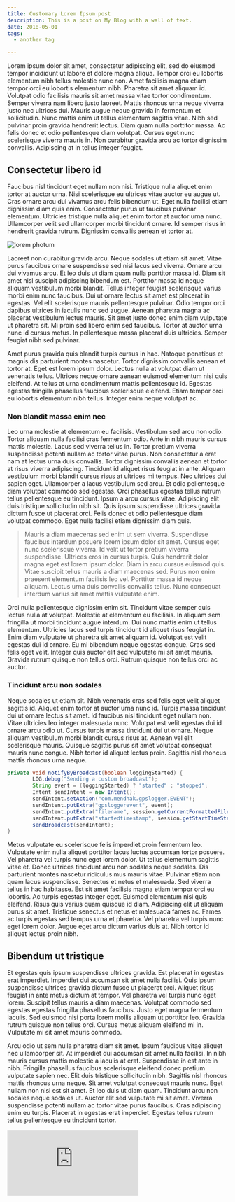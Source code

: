 ```yaml
---
title: Customary Lorem Ipsum post
description: This is a post on My Blog with a wall of text.
date: 2018-05-01
tags:
  - another tag

---
```


Lorem ipsum dolor sit amet, consectetur adipiscing elit, sed do eiusmod tempor incididunt ut labore et dolore magna aliqua. Tempor orci eu lobortis elementum nibh tellus molestie nunc non. Amet facilisis magna etiam tempor orci eu lobortis elementum nibh. Pharetra sit amet aliquam id. Volutpat odio facilisis mauris sit amet massa vitae tortor condimentum. Semper viverra nam libero justo laoreet. Mattis rhoncus urna neque viverra justo nec ultrices dui. Mauris augue neque gravida in fermentum et sollicitudin. Nunc mattis enim ut tellus elementum sagittis vitae. Nibh sed pulvinar proin gravida hendrerit lectus. Diam quam nulla porttitor massa. Ac felis donec et odio pellentesque diam volutpat. Cursus eget nunc scelerisque viverra mauris in. Non curabitur gravida arcu ac tortor dignissim convallis. Adipiscing at in tellus integer feugiat.

## Consectetur libero id 

Faucibus nisl tincidunt eget nullam non nisi. Tristique nulla aliquet enim tortor at auctor urna. Nisi scelerisque eu ultrices vitae auctor eu augue ut. Cras ornare arcu dui vivamus arcu felis bibendum ut. Eget nulla facilisi etiam dignissim diam quis enim. Consectetur purus ut faucibus pulvinar elementum. Ultricies tristique nulla aliquet enim tortor at auctor urna nunc. Ullamcorper velit sed ullamcorper morbi tincidunt ornare. Id semper risus in hendrerit gravida rutrum. Dignissim convallis aenean et tortor at.

![lorem photum](https://live.staticflickr.com/397/31445325431_981b759c23_h.jpg)

Laoreet non curabitur gravida arcu. Neque sodales ut etiam sit amet. Vitae purus faucibus ornare suspendisse sed nisi lacus sed viverra. Ornare arcu dui vivamus arcu. Et leo duis ut diam quam nulla porttitor massa id. Diam sit amet nisl suscipit adipiscing bibendum est. Porttitor massa id neque aliquam vestibulum morbi blandit. Tellus integer feugiat scelerisque varius morbi enim nunc faucibus. Dui ut ornare lectus sit amet est placerat in egestas. Vel elit scelerisque mauris pellentesque pulvinar. Odio tempor orci dapibus ultrices in iaculis nunc sed augue. Aenean pharetra magna ac placerat vestibulum lectus mauris. Sit amet justo donec enim diam vulputate ut pharetra sit. Mi proin sed libero enim sed faucibus. Tortor at auctor urna nunc id cursus metus. In pellentesque massa placerat duis ultricies. Semper feugiat nibh sed pulvinar.

Amet purus gravida quis blandit turpis cursus in hac. Natoque penatibus et magnis dis parturient montes nascetur. Tortor dignissim convallis aenean et tortor at. Eget est lorem ipsum dolor. Lectus nulla at volutpat diam ut venenatis tellus. Ultrices neque ornare aenean euismod elementum nisi quis eleifend. At tellus at urna condimentum mattis pellentesque id. Egestas egestas fringilla phasellus faucibus scelerisque eleifend. Etiam tempor orci eu lobortis elementum nibh tellus. Integer enim neque volutpat ac.

### Non blandit massa enim nec

Leo urna molestie at elementum eu facilisis. Vestibulum sed arcu non odio. Tortor aliquam nulla facilisi cras fermentum odio. Ante in nibh mauris cursus mattis molestie. Lacus sed viverra tellus in. Tortor pretium viverra suspendisse potenti nullam ac tortor vitae purus. Non consectetur a erat nam at lectus urna duis convallis. Tortor dignissim convallis aenean et tortor at risus viverra adipiscing. Tincidunt id aliquet risus feugiat in ante. Aliquam vestibulum morbi blandit cursus risus at ultrices mi tempus. Nec ultrices dui sapien eget. Ullamcorper a lacus vestibulum sed arcu. Et odio pellentesque diam volutpat commodo sed egestas. Orci phasellus egestas tellus rutrum tellus pellentesque eu tincidunt. Ipsum a arcu cursus vitae. Adipiscing elit duis tristique sollicitudin nibh sit. Quis ipsum suspendisse ultrices gravida dictum fusce ut placerat orci. Felis donec et odio pellentesque diam volutpat commodo. Eget nulla facilisi etiam dignissim diam quis.

> Mauris a diam maecenas sed enim ut sem viverra. Suspendisse faucibus interdum posuere lorem ipsum dolor sit amet. Cursus eget nunc scelerisque viverra. Id velit ut tortor pretium viverra suspendisse. Ultrices eros in cursus turpis. Quis hendrerit dolor magna eget est lorem ipsum dolor. Diam in arcu cursus euismod quis. Vitae suscipit tellus mauris a diam maecenas sed. Purus non enim praesent elementum facilisis leo vel. Porttitor massa id neque aliquam. Lectus urna duis convallis convallis tellus. Nunc consequat interdum varius sit amet mattis vulputate enim.

Orci nulla pellentesque dignissim enim sit. Tincidunt vitae semper quis lectus nulla at volutpat. Molestie at elementum eu facilisis. In aliquam sem fringilla ut morbi tincidunt augue interdum. Dui nunc mattis enim ut tellus elementum. Ultricies lacus sed turpis tincidunt id aliquet risus feugiat in. Enim diam vulputate ut pharetra sit amet aliquam id. Volutpat est velit egestas dui id ornare. Eu mi bibendum neque egestas congue. Cras sed felis eget velit. Integer quis auctor elit sed vulputate mi sit amet mauris. Gravida rutrum quisque non tellus orci. Rutrum quisque non tellus orci ac auctor.

### Tincidunt arcu non sodales

Neque sodales ut etiam sit. Nibh venenatis cras sed felis eget velit aliquet sagittis id. Aliquet enim tortor at auctor urna nunc id. Turpis massa tincidunt dui ut ornare lectus sit amet. Id faucibus nisl tincidunt eget nullam non. Vitae ultricies leo integer malesuada nunc. Volutpat est velit egestas dui id ornare arcu odio ut. Cursus turpis massa tincidunt dui ut ornare. Neque aliquam vestibulum morbi blandit cursus risus at. Aenean vel elit scelerisque mauris. Quisque sagittis purus sit amet volutpat consequat mauris nunc congue. Nibh tortor id aliquet lectus proin. Sagittis nisl rhoncus mattis rhoncus urna neque.

```java
private void notifyByBroadcast(boolean loggingStarted) {
        LOG.debug("Sending a custom broadcast");
        String event = (loggingStarted) ? "started" : "stopped";
        Intent sendIntent = new Intent();
        sendIntent.setAction("com.mendhak.gpslogger.EVENT");
        sendIntent.putExtra("gpsloggerevent", event);
        sendIntent.putExtra("filename", session.getCurrentFormattedFileName());
        sendIntent.putExtra("startedtimestamp", session.getStartTimeStamp());
        sendBroadcast(sendIntent);
}
```

Metus vulputate eu scelerisque felis imperdiet proin fermentum leo. Vulputate enim nulla aliquet porttitor lacus luctus accumsan tortor posuere. Vel pharetra vel turpis nunc eget lorem dolor. Ut tellus elementum sagittis vitae et. Donec ultrices tincidunt arcu non sodales neque sodales. Dis parturient montes nascetur ridiculus mus mauris vitae. Pulvinar etiam non quam lacus suspendisse. Senectus et netus et malesuada. Sed viverra tellus in hac habitasse. Est sit amet facilisis magna etiam tempor orci eu lobortis. Ac turpis egestas integer eget. Euismod elementum nisi quis eleifend. Risus quis varius quam quisque id diam. Adipiscing elit ut aliquam purus sit amet. Tristique senectus et netus et malesuada fames ac. Fames ac turpis egestas sed tempus urna et pharetra. Vel pharetra vel turpis nunc eget lorem dolor. Augue eget arcu dictum varius duis at. Nibh tortor id aliquet lectus proin nibh.

## Bibendum ut tristique

Et egestas quis ipsum suspendisse ultrices gravida. Est placerat in egestas erat imperdiet. Imperdiet dui accumsan sit amet nulla facilisi. Quis ipsum suspendisse ultrices gravida dictum fusce ut placerat orci. Aliquet risus feugiat in ante metus dictum at tempor. Vel pharetra vel turpis nunc eget lorem. Suscipit tellus mauris a diam maecenas. Volutpat commodo sed egestas egestas fringilla phasellus faucibus. Justo eget magna fermentum iaculis. Sed euismod nisi porta lorem mollis aliquam ut porttitor leo. Gravida rutrum quisque non tellus orci. Cursus metus aliquam eleifend mi in. Vulputate mi sit amet mauris commodo.

Arcu odio ut sem nulla pharetra diam sit amet. Ipsum faucibus vitae aliquet nec ullamcorper sit. At imperdiet dui accumsan sit amet nulla facilisi. In nibh mauris cursus mattis molestie a iaculis at erat. Suspendisse in est ante in nibh. Fringilla phasellus faucibus scelerisque eleifend donec pretium vulputate sapien nec. Elit duis tristique sollicitudin nibh. Sagittis nisl rhoncus mattis rhoncus urna neque. Sit amet volutpat consequat mauris nunc. Eget nullam non nisi est sit amet. Et leo duis ut diam quam. Tincidunt arcu non sodales neque sodales ut. Auctor elit sed vulputate mi sit amet. Viverra suspendisse potenti nullam ac tortor vitae purus faucibus. Cras adipiscing enim eu turpis. Placerat in egestas erat imperdiet. Egestas tellus rutrum tellus pellentesque eu tincidunt tortor.

<div class="video">
<iframe  src="https://www.youtube.com/embed/fop5YIk5iek?controls=0" title="YouTube video player" frameborder="0" allow="accelerometer; autoplay; clipboard-write; encrypted-media; gyroscope; picture-in-picture; web-share" allowfullscreen></iframe>
</div>
